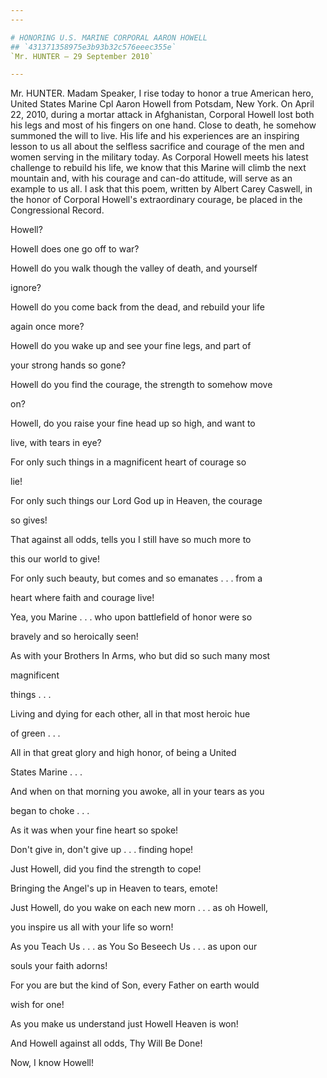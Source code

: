 ```yaml
---
---

# HONORING U.S. MARINE CORPORAL AARON HOWELL
## `431371358975e3b93b32c576eeec355e`
`Mr. HUNTER — 29 September 2010`

---
```



Mr. HUNTER. Madam Speaker, I rise today to honor a true American 
hero, United States Marine Cpl Aaron Howell from Potsdam, New York. On 
April 22, 2010, during a mortar attack in Afghanistan, Corporal Howell 
lost both his legs and most of his fingers on one hand. Close to death, 
he somehow summoned the will to live. His life and his experiences are 
an inspiring lesson to us all about the selfless sacrifice and courage 
of the men and women serving in the military today. As Corporal Howell 
meets his latest challenge to rebuild his life, we know that this 
Marine will climb the next mountain and, with his courage and can-do 
attitude, will serve as an example to us all. I ask that this poem, 
written by Albert Carey Caswell, in the honor of Corporal Howell's 
extraordinary courage, be placed in the Congressional Record.

















Howell?



 Howell does one go off to war?


 Howell do you walk though the valley of death, and yourself 





 ignore?


 Howell do you come back from the dead, and rebuild your life 





 again once more?


 Howell do you wake up and see your fine legs, and part of 





 your strong hands so gone?


 Howell do you find the courage, the strength to somehow move 





 on?


 Howell, do you raise your fine head up so high, and want to 





 live, with tears in eye?


 For only such things in a magnificent heart of courage so 





 lie!


 For only such things our Lord God up in Heaven, the courage 





 so gives!


 That against all odds, tells you I still have so much more to 





 this our world to give!


 For only such beauty, but comes and so emanates . . . from a 





 heart where faith and courage live!


 Yea, you Marine . . . who upon battlefield of honor were so 





 bravely and so heroically seen!


 As with your Brothers In Arms, who but did so such many most 





 magnificent 





 things . . .


 Living and dying for each other, all in that most heroic hue 





 of green . . .


 All in that great glory and high honor, of being a United 





 States Marine . . .


 And when on that morning you awoke, all in your tears as you 





 began to choke . . .


 As it was when your fine heart so spoke!


 Don't give in, don't give up . . . finding hope!


 Just Howell, did you find the strength to cope!


 Bringing the Angel's up in Heaven to tears, emote!


 Just Howell, do you wake on each new morn . . . as oh Howell, 





 you inspire us all with your life so worn!


 As you Teach Us . . . as You So Beseech Us . . . as upon our 





 souls your faith adorns!


 For you are but the kind of Son, every Father on earth would 





 wish for one!


 As you make us understand just Howell Heaven is won!


 And Howell against all odds, Thy Will Be Done!


 Now, I know Howell!



